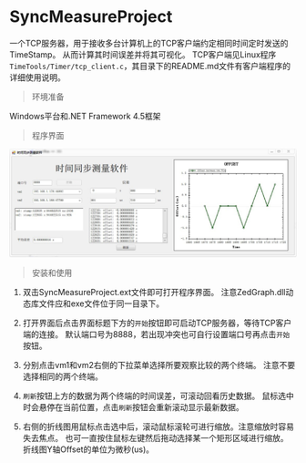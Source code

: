 # SyncMeasureProject

一个TCP服务器，用于接收多台计算机上的TCP客户端约定相同时间定时发送的TimeStamp。
从而计算其时间误差并将其可视化。
TCP客户端见Linux程序`TimeTools/Timer/tcp_client.c`，其目录下的README.md文件有客户端程序的详细使用说明。

> 环境准备

Windows平台和.NET Framework 4.5框架

> 程序界面

![UI](UserInterface.jpg)

> 安装和使用

1. 双击SyncMeasureProject.ext文件即可打开程序界面。
   注意ZedGraph.dll动态库文件应和exe文件位于同一目录下。

2. 打开界面后点击界面标题下方的`开始`按钮即可启动TCP服务器，等待TCP客户端的连接。
   默认端口号为8888，若出现冲突也可自行设置端口号再点击`开始`按钮。

3. 分别点击vm1和vm2右侧的下拉菜单选择所要观察比较的两个终端。
   注意不要选择相同的两个终端。

4. `刷新`按钮上方的数据为两个终端的时间误差，可滚动回看历史数据。
   鼠标选中时会悬停在当前位置，点击`刷新`按钮会重新滚动显示最新数据。

5. 右侧的折线图用鼠标点击选中后，滚动鼠标滚轮可进行缩放。注意缩放时容易失去焦点。
   也可一直按住鼠标左键然后拖动选择某一个矩形区域进行缩放。
   折线图Y轴Offset的单位为微秒(us)。